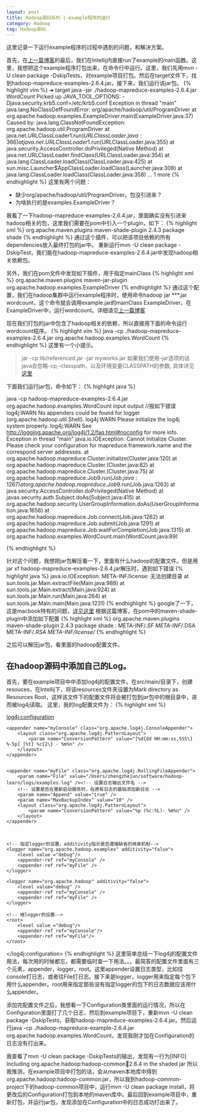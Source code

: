 ```yaml
---
layout: post
title: Hadoop源码系列-1-example程序的运行
category: Hadoop
tag: Hadoop源码
---
```

这里记录一下运行example程序的过程中遇到的问题，和解决方案。

首先，在[上一篇博客](http://zhengzhejun.com/hadoop%EF%BC%8Chadoop%E6%BA%90%E7%A0%81/2016/06/14/Hadoop%E6%BA%90%E7%A0%81%E7%8E%AF%E5%A2%83%E6%90%AD%E5%BB%BA%E5%92%8C%E8%B0%83%E8%AF%95.html)的最后，我们在Intellij内直接run了example的main函数。这里，我想把这个example程序打包出来，在命令行中运行。这里，我们先用mvn -U clean package -DskipTests，对example项目打包。然后在target文件下，找到hadoop-mapreduce-examples-2.6.4.jar。接下来，我们运行该jar包。
{% highlight vim %}
➜  target java -jar ./hadoop-mapreduce-examples-2.6.4.jar WordCount
Picked up JAVA_TOOL_OPTIONS: -Djava.security.krb5.conf=/etc/krb5.conf
Exception in thread "main" java.lang.NoClassDefFoundError: org/apache/hadoop/util/ProgramDriver
	at org.apache.hadoop.examples.ExampleDriver.main(ExampleDriver.java:37)
Caused by: java.lang.ClassNotFoundException: org.apache.hadoop.util.ProgramDriver
	at java.net.URLClassLoader$1.run(URLClassLoader.java:366)
	at java.net.URLClassLoader$1.run(URLClassLoader.java:355)
	at java.security.AccessController.doPrivileged(Native Method)
	at java.net.URLClassLoader.findClass(URLClassLoader.java:354)
	at java.lang.ClassLoader.loadClass(ClassLoader.java:425)
	at sun.misc.Launcher$AppClassLoader.loadClass(Launcher.java:308)
	at java.lang.ClassLoader.loadClass(ClassLoader.java:358)
	... 1 more
{% endhighlight %}
这里有两个问题：
* 缺少org/apache/hadoop/util/ProgramDriver。包没引进来？
* 为啥执行的是examples.ExampleDriver？

我看了一下hadoop-mapreduce-examples-2.6.4.jar，里面确实没有引进来hadoop相关的包，这里我们需要在pom中引入一个plugin，如下：
{% highlight xml %}
	<plugin>
		<groupId>org.apache.maven.plugins</groupId>
                <artifactId>maven-shade-plugin</artifactId>
                <version>2.4.3</version>
                <executions>
                    <execution>
                        <phase>package</phase>
                        <goals>
                            <goal>shade</goal>
                        </goals>
		   </execution>
		</executions>
	</plugin>
{% endhighlight %}
通过这个插件，可以把该项目依赖的所有dependencies放入最终打包的jar中。
重新运行mvn -U clean package -DskipTest，我们能在hadoop-mapreduce-examples-2.6.4.jar中发现hadoop相关依赖包。

另外，我们在pom文件中发现如下插件，用于指定mainClass
{% highlight xml %}
<plugin>
                <groupId>org.apache.maven.plugins</groupId>
                <artifactId>maven-jar-plugin</artifactId>
                <configuration>
                    <archive>
                        <manifest>
                            <mainClass>org.apache.hadoop.examples.ExampleDriver</mainClass>
                        </manifest>
                    </archive>
                </configuration>
</plugin>
{% endhighlight %}
通过这个配置，我们在hadoop集群中运行example程序时，使用命令hadoop jar ***.jar wordcount，这个命令就会调用example.jar的mainClass ExampleDriver，在ExampleDriver中，运行wordcount。详细请见[上一篇博客](http://zhengzhejun.com/hadoop%EF%BC%8Chadoop%E6%BA%90%E7%A0%81/2016/06/14/Hadoop%E6%BA%90%E7%A0%81%E7%8E%AF%E5%A2%83%E6%90%AD%E5%BB%BA%E5%92%8C%E8%B0%83%E8%AF%95.html)

现在我们打包的jar中包含了hadoop相关的依赖，所以直接用下面的命令运行wordcount程序。
{% highlight vim %}
java -cp ./hadoop-mapreduce-examples-2.6.4.jar org.apache.hadoop.examples.WordCount
{% endhighlight %}
这里有一个小提示。

> jar -cp lib/referenced.jar -jar myworks.jar 如果我们使用-jar选项的话java会忽略-cp,-classpath，以及环境变量CLASSPATH的参数, 具体详见[这里](http://luzl.iteye.com/blog/684435)

下面我们运行jar包，命令如下：
{% highlight java %}

java -cp hadoop-mapreduce-examples-2.6.4.jar org.apache.hadoop.examples.WordCount input output
//报如下错误
log4j:WARN No appenders could be found for logger (org.apache.hadoop.util.Shell).
log4j:WARN Please initialize the log4j system properly.
log4j:WARN See http://logging.apache.org/log4j/1.2/faq.html#noconfig for more info.
Exception in thread "main" java.io.IOException: Cannot initialize Cluster. Please check your configuration for mapreduce.framework.name and the correspond server addresses.
	at org.apache.hadoop.mapreduce.Cluster.initialize(Cluster.java:120)
	at org.apache.hadoop.mapreduce.Cluster.<init>(Cluster.java:82)
	at org.apache.hadoop.mapreduce.Cluster.<init>(Cluster.java:75)
	at org.apache.hadoop.mapreduce.Job$9.run(Job.java:1267)
	at org.apache.hadoop.mapreduce.Job$9.run(Job.java:1263)
	at java.security.AccessController.doPrivileged(Native Method)
	at javax.security.auth.Subject.doAs(Subject.java:415)
	at org.apache.hadoop.security.UserGroupInformation.doAs(UserGroupInformation.java:1656)
	at org.apache.hadoop.mapreduce.Job.connect(Job.java:1262)
	at org.apache.hadoop.mapreduce.Job.submit(Job.java:1291)
	at org.apache.hadoop.mapreduce.Job.waitForCompletion(Job.java:1315)
	at org.apache.hadoop.examples.WordCount.main(WordCount.java:89)

{% endhighlight %}

针对这个问题，我想把jar包解压看一下，里面有什么hadoop的配置文件。但是用jar xf hadoop-mapreduce-examples-2.6.4.jar解压时，遇到如下错误
{% highlight java %}
java.io.IOException: META-INF/license: 无法创建目录
	at sun.tools.jar.Main.extractFile(Main.java:988)
	at sun.tools.jar.Main.extract(Main.java:924)
	at sun.tools.jar.Main.run(Main.java:264)
	at sun.tools.jar.Main.main(Main.java:1231)
{% endhighlight %}
google了一下，这是macbook特有的问题，[详见这里](http://mapserver000-gmail-com.iteye.com/blog/1462056)
根据这篇博客，在pom中的maven-shade-plugin中添加如下配置
{% highlight xml %}
            <plugin>
                <groupId>org.apache.maven.plugins</groupId>
                <artifactId>maven-shade-plugin</artifactId>
                <version>2.4.3</version>
                <executions>
                    <execution>
                        <phase>package</phase>
                        <goals>
                            <goal>shade</goal>
                        </goals>
                        <configuration>
                            <filters>
                                <filter>
                                    <artifact>*:*</artifact>
                                    <excludes>
                                        <exclude>META-INF/*.SF</exclude>
                                        <exclude>META-INF/*.DSA</exclude>
                                        <exclude>META-INF/*.RSA</exclude>
                                        <exclude>META-INF/license/*</exclude>
                                    </excludes>
                                </filter>
                            </filters>
                        </configuration>
                    </execution>
                </executions>
            </plugin>
{% endhighlight %}

之后可以解压jar包，看里面的hadoop配置文件。

## 在hadoop源码中添加自己的Log。
首先，要在example项目中中添加log4j的配置文件。在src/main/目录下，创建resouces，在Intellij下，将该resources文件夹设置为Mark directory as Resources Root，这样该文件下的配置文件将会被打包到jar包中的根目录中，进而被log4j读取。
这里，我的log配置文件为：
{% highlight xml %}
<?xml version="1.0" encoding="UTF-8"?>
<!DOCTYPE log4j:configuration SYSTEM "log4j.dtd">
<log4j:configuration>

    <appender name="myConsole" class="org.apache.log4j.ConsoleAppender">
        <layout class="org.apache.log4j.PatternLayout">
            <param name="ConversionPattern" value="[%d{dd HH:mm:ss,SSS\} %-5p] [%t] %c{2\} - %m%n" />
        </layout>
    </appender>


    <appender name="myFile" class="org.apache.log4j.RollingFileAppender">
        <param name="File" value="/Users/zhengzhejun/software/hadoop-learn/logs/examples.log" /><!-- 设置日志输出文件名 -->
        <!-- 设置是否在重新启动服务时，在原有日志的基础添加新日志 -->
        <param name="Append" value="true" />
        <param name="MaxBackupIndex" value="10" />
        <layout class="org.apache.log4j.PatternLayout">
            <param name="ConversionPattern" value="%p (%c:%L)- %m%n" />
        </layout>
    </appender>



    <!-- 指定logger的设置，additivity指示是否遵循缺省的继承机制-->
    <logger name="org.apache.hadoop.examples" additivity="false">
        <level value ="debug"/>
        <appender-ref ref="myConsole" />
        <appender-ref ref="myFile" />
    </logger>

    <logger name="org.apache.hadoop" additivity="false">
        <level value="debug" />
        <appender-ref ref="myConsole" />
        <appender-ref ref="myFile" />
    </logger>

    <!-- 根logger的设置-->
    <root>
        <level value ="debug"/>
        <appender-ref ref="myConsole"/>
        <appender-ref ref="myFile"/>
    </root>

</log4j:configuration>
{% endhighlight %}
这里简单总结一下log4j的配置文件用法，每次用的时候都忘，都需要临时查一下用法。。。最简答的配置文件里面有三个元素，appender，logger，root。这里appender设置日志类型，比如往console打日志，或者往File打日志。接下来是logger，logger用来指定每个包下用什么appender。root用来指定那些没有指定logger的包下的日志数据应该用什么appender。

添加完配置文件之后，我想看一下Configuration类里面的运行情况，所以在Configuration里面打了几个日志，然后到example项目下，重新mvn -U clean package -DskipTests，获取hadoop-mapreduce-examples-2.6.4.jar。然后运行java -cp ./hadoop-mapreduce-example-2.6.4.jar org.apache.hadoop.examples.WordCount，发现我刚才加在Configuration的日志没有打出来。

我查看了mvn -U clean package -DskipTests的输出，发现有一行为[INFO] Including org.apache.hadoop:hadoop-common:jar:2.6.4 in the shaded jar
所以我推测，在example项目中打包的话，会从maven本地库中得到org.apache.hadoop:hadoop-common:jar，所以我到hadoop-common-project下的hadoop-common项目中，运行mvn -U clean package install，将更改后的Configuration打包到本地的maven库中。最后回到example项目中，重新打包，并运行jar包，发现添加在Configuration中的日志成功打出来了。
























